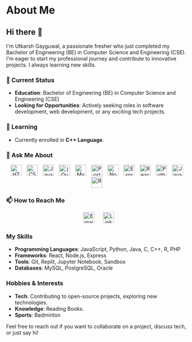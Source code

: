 # About Me

## Hi there 👋

I'm Utkarsh Gayguwal, a passionate fresher who just completed my Bachelor of Engineering (BE) in Computer Science and Engineering (CSE). I'm eager to start my professional journey and contribute to innovative projects. I always learning new skills.

### 💼 Current Status
- **Education**: Bachelor of Engineering (BE) in Computer Science and Engineering (CSE)
- **Looking for Opportunities**: Actively seeking roles in software development, web development, or any exciting tech projects.

### 🌱 Learning
- Currently enrolled in **C++ Language**.

### 💬 Ask Me About

<p align="center">
  <a href="#"><img src="https://img.shields.io/badge/HTML5-E34F26?style=for-the-badge&logo=html5&logoColor=white" alt="HTML5" height="30" style="margin-right: 10px;" /></a>
  <a href="#"><img src="https://img.shields.io/badge/CSS3-1572B6?style=for-the-badge&logo=css3&logoColor=white" alt="CSS3" height="30" style="margin-right: 10px;" /></a>
  <a href="#"><img src="https://img.shields.io/badge/JavaScript-F7DF1E?style=for-the-badge&logo=javascript&logoColor=black" alt="JavaScript" height="30" style="margin-right: 10px;" /></a>
  <a href="#"><img src="https://img.shields.io/badge/jQuery-0769AD?style=for-the-badge&logo=jquery&logoColor=white" alt="jQuery" height="30" style="margin-right: 10px;" /></a>
  <a href="#"><img src="https://img.shields.io/badge/MySQL-4479A1?style=for-the-badge&logo=mysql&logoColor=white" alt="MySQL" height="30" style="margin-right: 10px;" /></a>
  <a href="#"><img src="https://img.shields.io/badge/PostgreSQL-336791?style=for-the-badge&logo=postgresql&logoColor=white" alt="PostgreSQL" height="30" style="margin-right: 10px;" /></a>
  <a href="#"><img src="https://img.shields.io/badge/Node.js-339933?style=for-the-badge&logo=nodedotjs&logoColor=white" alt="Node.js" height="30" style="margin-right: 10px;" /></a>
  <a href="#"><img src="https://img.shields.io/badge/Express-000000?style=for-the-badge&logo=express&logoColor=white" alt="Express" height="30" style="margin-right: 10px;" /></a>
  <a href="#"><img src="https://img.shields.io/badge/React-20232A?style=for-the-badge&logo=react&logoColor=61DAFB" alt="React" height="30" style="margin-right: 10px;" /></a>
  <a href="#"><img src="https://img.shields.io/badge/Python-3776AB?style=for-the-badge&logo=python&logoColor=white" alt="Python" height="30" style="margin-right: 10px;" /></a>
  <a href="#"><img src="https://img.shields.io/badge/Java-007396?style=for-the-badge&logo=java&logoColor=white" alt="Java" height="30" style="margin-right: 10px;" /></a>
  <a href="#"><img src="https://img.shields.io/badge/R-276DC3?style=for-the-badge&logo=r&logoColor=white" alt="R" height="30" style="margin-right: 10px;" /></a>
</p>



### 📫 How to Reach Me
<p align="center">
  <a href="mailto:utkarshgayguwal123@gmail.com"><img src="https://img.shields.io/badge/Email-D14836?style=for-the-badge&logo=gmail&logoColor=white" alt="Email" height="30" style="margin-right: 20px;" /></a>
  <a href="https://linkedin.com/in/utkarshgayguwal"><img src="https://img.shields.io/badge/LinkedIn-0A66C2?style=for-the-badge&logo=linkedin&logoColor=white" alt="LinkedIn" height="30" /></a>
</p>


### My Skills
- **Programming Languages**: JavaScript, Python, Java, C, C++, R, PHP
- **Frameworks**: React, Node.js, Express
- **Tools**: Git, Replit, Jupyter Notebook, Sandbox
- **Databases**: MySQL, PostgreSQL, Oracle

### Hobbies & Interests
- **Tech**: Contributing to open-source projects, exploring new technologies.
- **Knowledge**: Reading Books.
- **Sports**: Badminton

Feel free to reach out if you want to collaborate on a project, discuss tech, or just say hi!

